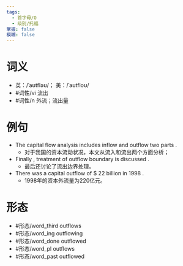 ```yaml
---
tags:
  - 首字母/O
  - 级别/托福
掌握: false
模糊: false
---
```

# 词义
- 英：/ˈaʊtfləʊ/； 美：/ˈaʊtfloʊ/
- #词性/vi  流出
- #词性/n  外流；流出量
# 例句
- The capital flow analysis includes inflow and outflow two parts .
	- 对于我国的资本流动状况，本文从流入和流出两个方面分析；
- Finally , treatment of outflow boundary is discussed .
	- 最后还讨论了流出边界处理。
- There was a capital outflow of $ 22 billion in 1998 .
	- 1998年的资本外流量为220亿元。
# 形态
- #形态/word_third outflows
- #形态/word_ing outflowing
- #形态/word_done outflowed
- #形态/word_pl outflows
- #形态/word_past outflowed
